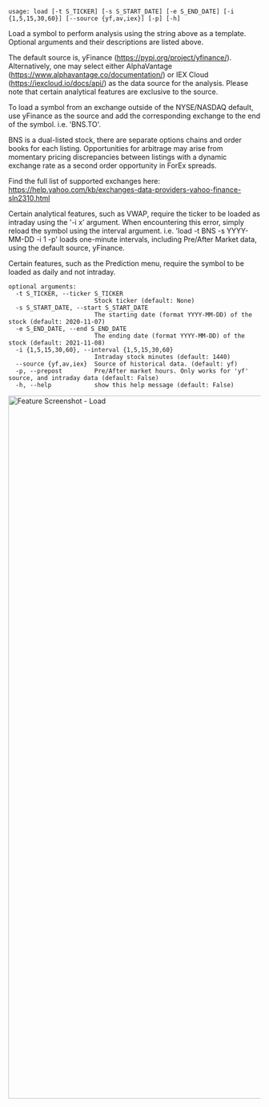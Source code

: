 ```
usage: load [-t S_TICKER] [-s S_START_DATE] [-e S_END_DATE] [-i {1,5,15,30,60}] [--source {yf,av,iex}] [-p] [-h]
```

Load a symbol to perform analysis using the string above as a template. Optional arguments and their descriptions are listed above. 

The default source is, yFinance (https://pypi.org/project/yfinance/). Alternatively, one may select either AlphaVantage (https://www.alphavantage.co/documentation/) or IEX Cloud (https://iexcloud.io/docs/api/) as the data source for the analysis. Please note that certain analytical features are exclusive to the source. 

To load a symbol from an exchange outside of the NYSE/NASDAQ default, use yFinance as the source and add the corresponding exchange to the end of the symbol. i.e. 'BNS.TO'. 

BNS is a dual-listed stock, there are separate options chains and order books for each listing. Opportunities for arbitrage may arise from momentary pricing discrepancies between listings with a dynamic exchange rate as a second order opportunity in ForEx spreads. 

Find the full list of supported exchanges here: https://help.yahoo.com/kb/exchanges-data-providers-yahoo-finance-sln2310.html

Certain analytical features, such as VWAP, require the ticker to be loaded as intraday using the '-i x' argument. When encountering this error, simply reload the symbol using the interval argument. i.e. 'load -t BNS -s YYYY-MM-DD -i 1 -p' loads one-minute intervals, including Pre/After Market data, using the default source, yFinance. 

Certain features, such as the Prediction menu, require the symbol to be loaded as daily and not intraday.

```
optional arguments:
  -t S_TICKER, --ticker S_TICKER
                        Stock ticker (default: None)
  -s S_START_DATE, --start S_START_DATE
                        The starting date (format YYYY-MM-DD) of the stock (default: 2020-11-07)
  -e S_END_DATE, --end S_END_DATE
                        The ending date (format YYYY-MM-DD) of the stock (default: 2021-11-08)
  -i {1,5,15,30,60}, --interval {1,5,15,30,60}
                        Intraday stock minutes (default: 1440)
  --source {yf,av,iex}  Source of historical data. (default: yf)
  -p, --prepost         Pre/After market hours. Only works for 'yf' source, and intraday data (default: False)
  -h, --help            show this help message (default: False)
```

<img width="1400" alt="Feature Screenshot - Load" src="https://user-images.githubusercontent.com/85772166/139967994-82e42c75-3ff5-4a04-80a2-c9c9b870934c.png">


